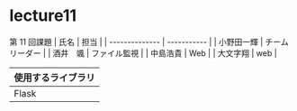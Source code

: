 # lecture11

第 11 回課題
| 氏名 | 担当 |
| -------------- | ----------- |
| 小野田一輝 | チームリーダー |
| 酒井　颯 | ファイル監視 |
| 中島浩貴   | Web |
| 大文字翔 | web |



| 使用するライブラリ |
| -------------- |
| Flask |
